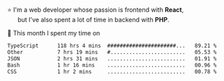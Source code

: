 ⭐ I'm a web developer whose passion is frontend with <b>React</b>,<br/>
&nbsp; &nbsp; &nbsp; but I've also spent a lot of time in backend with <b>PHP</b>.

📅 This month I spent my time on

<!--START_SECTION:waka-->

```txt
TypeScript      118 hrs 4 mins  ######################...   89.21 %
Other           7 hrs 19 mins   #........................   05.53 %
JSON            2 hrs 31 mins   .........................   01.91 %
Bash            1 hr 16 mins    .........................   00.96 %
CSS             1 hr 2 mins     .........................   00.78 %
```

<!--END_SECTION:waka-->
